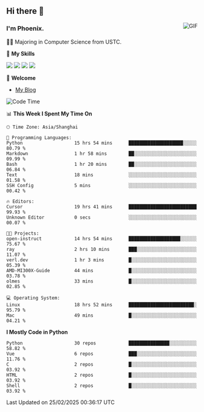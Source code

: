 ## Hi there 👋
<img align="right" alt="GIF" src="https://raw.githubusercontent.com/JoeyBling/JoeyBling/master/pic/pusheencode.gif" />

### I'm Phoenix.

👨‍🎓 Majoring in Computer Science from USTC.

🌟 **My Skills**

![](https://img.shields.io/badge/-Python-3e74a2?style=flat-square&logo=Python&logoColor=fff)
![](https://img.shields.io/badge/-C++-9f62a5?style=flat&logo=cplusplus&logoColor=white)
![](https://img.shields.io/badge/-Linux-185886?style=flat-square&logo=Linux&logoColor=fff)
![](https://img.shields.io/badge/-Rust-ff4136?style=flat-square&logo=Rust&logoColor=fff)

💬 **Welcome**

- [My Blog](https://ysy-phoenix.github.io/)

<!--START_SECTION:waka-->
![Code Time](http://img.shields.io/badge/Code%20Time-1%2C225%20hrs-blue)

📊 **This Week I Spent My Time On** 

```text
🕑︎ Time Zone: Asia/Shanghai

💬 Programming Languages: 
Python                   15 hrs 54 mins      ████████████████████░░░░░   80.79 % 
Markdown                 1 hr 58 mins        ██░░░░░░░░░░░░░░░░░░░░░░░   09.99 % 
Bash                     1 hr 20 mins        ██░░░░░░░░░░░░░░░░░░░░░░░   06.84 % 
Text                     18 mins             ░░░░░░░░░░░░░░░░░░░░░░░░░   01.58 % 
SSH Config               5 mins              ░░░░░░░░░░░░░░░░░░░░░░░░░   00.42 % 

🔥 Editors: 
Cursor                   19 hrs 41 mins      █████████████████████████   99.93 % 
Unknown Editor           0 secs              ░░░░░░░░░░░░░░░░░░░░░░░░░   00.07 % 

🐱‍💻 Projects: 
open-instruct            14 hrs 54 mins      ███████████████████░░░░░░   75.67 % 
ray                      2 hrs 10 mins       ███░░░░░░░░░░░░░░░░░░░░░░   11.07 % 
verl.dev                 1 hr 3 mins         █░░░░░░░░░░░░░░░░░░░░░░░░   05.39 % 
AMD-MI300X-Guide         44 mins             █░░░░░░░░░░░░░░░░░░░░░░░░   03.78 % 
olmes                    33 mins             █░░░░░░░░░░░░░░░░░░░░░░░░   02.85 % 

💻 Operating System: 
Linux                    18 hrs 52 mins      ████████████████████████░   95.79 % 
Mac                      49 mins             █░░░░░░░░░░░░░░░░░░░░░░░░   04.21 % 
```

**I Mostly Code in Python** 

```text
Python                   30 repos            ███████████████░░░░░░░░░░   58.82 % 
Vue                      6 repos             ███░░░░░░░░░░░░░░░░░░░░░░   11.76 % 
C                        2 repos             █░░░░░░░░░░░░░░░░░░░░░░░░   03.92 % 
HTML                     2 repos             █░░░░░░░░░░░░░░░░░░░░░░░░   03.92 % 
Shell                    2 repos             █░░░░░░░░░░░░░░░░░░░░░░░░   03.92 % 
```




 Last Updated on 25/02/2025 00:36:17 UTC
<!--END_SECTION:waka-->

<!--
**ysy-phoenix/ysy-phoenix** is a ✨ _special_ ✨ repository because its `README.md` (this file) appears on your GitHub profile.

Here are some ideas to get you started:

- 🔭 I’m currently working on ...
- 🌱 I’m currently learning ...
- 👯 I’m looking to collaborate on ...
- 🤔 I’m looking for help with ...
- 💬 Ask me about ...
- 📫 How to reach me: ...
- 😄 Pronouns: ...
- ⚡ Fun fact: ...
-->
